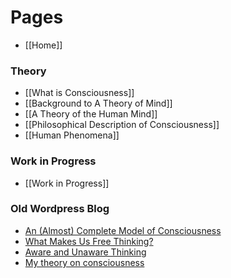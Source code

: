 # Pages
* [[Home]]

### Theory
* [[What is Consciousness]]
* [[Background to A Theory of Mind]]
* [[A Theory of the Human Mind]]
* [[Philosophical Description of Consciousness]]
* [[Human Phenomena]]

### Work in Progress
* [[Work in Progress]]

### Old Wordpress Blog
* [An (Almost) Complete Model of Consciousness](https://hometechnician.wordpress.com/2016/02/02/an-almost-complete-model-of-consciousness/)
* [What Makes Us Free Thinking?](https://hometechnician.wordpress.com/2014/07/21/what-makes-us-free-thinking/)
* [Aware and Unaware Thinking](https://hometechnician.wordpress.com/2014/07/21/aware-and-unaware-thinking/)
* [My theory on consciousness](https://hometechnician.wordpress.com/2014/07/18/my-theory-on-consciousness/)
